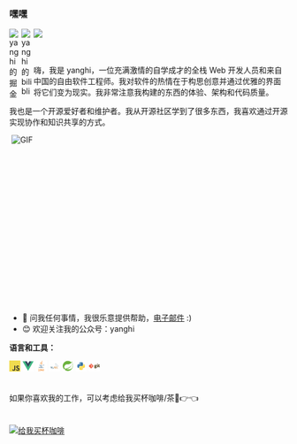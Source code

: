 ### 嘿嘿
<a href="https://juejin.cn/user/4073020685824680">
  <img align="left" alt="yanghi 的 掘金" width="22px" src="https://lf-cdn-tos.bytescm.com/obj/static/xitu_extension/static/gold.981a5510.svg" />
</a>
<a href="https://space.bilibili.com/402659690">
  <img align="left" alt="yanghi 的 bilibli" width="22px" src="https://gimg2.baidu.com/image_search/src=http%3A%2F%2Fcdn2.image.apk.gfan.com%2Fasdf%2FPImages%2F2012%2F7%2F8%2F264469_2572e33ab-b690-4f49-8e10-0fd88a8b522d.png&refer=http%3A%2F%2Fcdn2.image.apk.gfan.com&app=2002&size=f9999,10000&q=a80&n=0&g=0n&fmt=auto?sec=1663587001&t=d6d636d39f1768bd462146a96628ed9a" />
</a>


![](https://visitor-badge.glitch.me/badge?page_id=abhisheknaiidu.abhisheknaiidu)

<br />

嗨，我是 yanghi，一位充满激情的自学成才的全栈 Web 开发人员和来自中国的自由软件工程师。我对软件的热情在于构思创意并通过优雅的界面将它们变为现实。我非常注意我构建的东西的体验、架构和代码质量。

我也是一个开源爱好者和维护者。我从开源社区学到了很多东西，我喜欢通过开源实现协作和知识共享的方式。


  <img align="right" alt="GIF" src="https://github.com/abhisheknaiidu/abhisheknaiidu/blob/master/code.gif?raw=true" width="500" height="320" />
  
- 💬 问我任何事情，我很乐意提供帮助，[电子邮件](workyyx@163.com) :)
- 😊 欢迎关注我的公众号：yanghi

**语言和工具：**  

<code><img height="20" src="https://raw.githubusercontent.com/github/explore/80688e429a7d4ef2fca1e82350fe8e3517d3494d/topics/javascript/javascript.png"></code>
<code><img height="20" src="https://raw.githubusercontent.com/github/explore/80688e429a7d4ef2fca1e82350fe8e3517d3494d/topics/vue/vue.png"></code>
<code><img height="20" src="https://raw.githubusercontent.com/github/explore/80688e429a7d4ef2fca1e82350fe8e3517d3494d/topics/java/java.png"></code>
<code><img height="20" src="https://raw.githubusercontent.com/github/explore/5c058a388828bb5fde0bcafd4bc867b5bb3f26f3/topics/mysql/mysql.png"></code>
<code><img height="20" src="https://raw.githubusercontent.com/github/explore/80688e429a7d4ef2fca1e82350fe8e3517d3494d/topics/spring/spring.png"></code>
<code><img height="20" src="https://raw.githubusercontent.com/github/explore/80688e429a7d4ef2fca1e82350fe8e3517d3494d/topics/python/python.png"></code>
<code><img height="20" src="https://raw.githubusercontent.com/github/explore/80688e429a7d4ef2fca1e82350fe8e3517d3494d/topics/git/git.png"></code>
<br/>
<br/>
<br/>
如果你喜欢我的工作，可以考虑给我买杯咖啡/茶🥺👉👈
<br/>
<br/>
<br/>
<a href="https://www.buymeacoffee.com/abhisheknaiidu" target="_blank"><img src="https://cdn.buymeacoffee.com/buttons/v2/default-red.png" alt= "给我买杯咖啡" width="150" ></a>
<br/>
<br/>
<br/>


